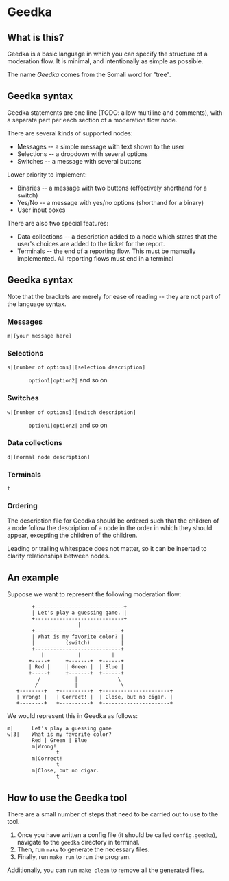 # Geedka

## What is this?

Geedka is a basic language in which you can specify the structure of a moderation flow.
It is minimal, and intentionally as simple as possible.

The name *Geedka* comes from the Somali word for "tree".

## Geedka syntax

Geedka statements are one line (TODO: allow multiline and comments),
with a separate part per each section of a moderation flow node.

There are several kinds of supported nodes:

* Messages -- a simple message with text shown to the user
* Selections -- a dropdown with several options
* Switches -- a message with several buttons

Lower priority to implement:
* Binaries -- a message with two buttons (effectively shorthand for a switch)
* Yes/No -- a message with yes/no options (shorthand for a binary)
* User input boxes

There are also two special features:
* Data collections --
        a description added to a node which states that the user's choices are
        added to the ticket for the report.
* Terminals -- the end of a reporting flow. This must be manually implemented.
        All reporting flows must end in a terminal


## Geedka syntax

Note that the brackets are merely for ease of reading
-- they are not part of the language syntax.

### Messages
`m|[your message here]`

### Selections
`s|[number of options]|[selection description]`

`       option1|option2|` and so on

### Switches
`w|[number of options]|[switch description]`

`       option1|option2|` and so on

### Data collections
`d|[normal node description]`

### Terminals
`t`

### Ordering
The description file for Geedka should be ordered such that the children of a node
follow the description of a node in the order in which they should appear,
excepting the children of the children.

Leading or trailing whitespace does not matter, so it can be inserted to clarify relationships between nodes.

## An example

Suppose we want to represent the following moderation flow:

```
        +-----------------------------+
        | Let's play a guessing game. |
        +-----------------------------+
                       |
        +----------------------------+
        | What is my favorite color? |
        |          (switch)          |
        +----------------------------+
           |           |          |
       +-----+     +-------+  +------+
       | Red |     | Green |  | Blue |
       +-----+     +-------+  +------+
          /           |             \
         /            |              \
   +--------+   +----------+  +----------------------+
   | Wrong! |   | Correct! |  | Close, but no cigar. |
   +--------+   +----------+  +----------------------+
```

We would represent this in Geedka as follows:

```
m|      Let's play a guessing game
w|3|    What is my favorite color?
        Red | Green | Blue
        m|Wrong!
                t
        m|Correct!
                t
        m|Close, but no cigar.
                t
```

## How to use the Geedka tool

There are a small number of steps
that need to be carried out to use to the tool.
1. Once you have written a config file (it should be called `config.geedka`),
navigate to the `geedka` directory in terminal.
2. Then, run `make` to generate the necessary files.
3. Finally, run `make run` to run the program.

Additionally, you can run `make clean` to remove all the generated files.


